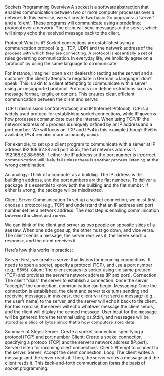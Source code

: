 Sockets Programming Overview
A socket is a software abstraction that enables communication between two or more computer processes over a network. In this exercise, we will create two basic Go programs: a 'server' and a 'client'. These programs will communicate using a predefined protocol over a network. The client will send messages to the server, which will simply echo the received message back to the client.

Protocol: What is it?
Socket connections are established using a communication protocol (e.g., TCP, UDP) and the network address of the process with which they are connecting. A protocol is essentially a set of rules governing communication. In everyday life, we implicitly agree on a 'protocol' by using the same language to communicate.

For instance, imagine I open a car dealership (acting as the server) and a customer (the client) attempts to negotiate in German, a language I don’t speak. This is akin to a client attempting to communicate with a server using an unsupported protocol. Protocols can define restrictions such as message format, length, or content. This ensures clear, efficient communication between the client and server.

TCP (Transmission Control Protocol) and IP (Internet Protocol)
TCP is a widely used protocol for establishing socket connections, while IP governs how processes communicate over the internet. When using TCP/IP, the network address of a process is uniquely defined by an IP address and a port number. We will focus on TCP and IPv4 in this example (though IPv6 is available, IPv4 remains more commonly used).

For example, to set up a client program to communicate with a server at IP address 192.168.62.88 and port 5555, the full network address is 192.168.62.88:5555. If either the IP address or the port number is incorrect, communication will likely fail unless there is another process listening at the wrong combination.

An analogy: Think of a computer as a building. The IP address is the building’s address, and the port numbers are the flat numbers. To deliver a package, it's essential to know both the building and the flat number. If either is wrong, the package will be misdirected.

Client-Server Communication
To set up a socket connection, we must first choose a protocol (e.g., TCP) and understand that an IP address and port number define a network address. The next step is enabling communication between the client and server.

We can think of the client and server as two people on opposite sides of a seesaw. When one side goes up, the other must go down, and vice versa. The client sends a message, the server receives it, the server sends a response, and the client receives it.

Here’s how this works in practice:

Server: First, we create a server that listens for incoming connections. It needs to open a socket, specify a protocol (TCP), and use a port number (e.g., 5555).
Client: The client creates its socket using the same protocol (TCP) and provides the server’s network address (IP and port).
Connection: The client "dials" the server to establish a connection. Once the server "accepts" the connection, communication can begin.
Messaging: Once the connection is established, the client and server take turns sending and receiving messages. In this case, the client will first send a message (e.g., the user’s name) to the server, and the server will echo it back to the client.
For this exercise, the server will echo whatever message the client sends, and the client will display the echoed message. User input for the message will be gathered from the terminal using os.Stdin, and messages will be stored as a slice of bytes since that's how computers store data.

Summary of Steps:
Server: Create a socket connection, specifying a protocol (TCP) and port number.
Client: Create a socket connection, specifying a protocol (TCP) and the server’s network address (IP:port).
Server: Listen for incoming client connections.
Client: Attempt to connect to the server.
Server: Accept the client connection.
Loop: The client writes a message and the server reads it. Then, the server writes a message and the client reads it.
This back-and-forth communication forms the basis of socket programming.
